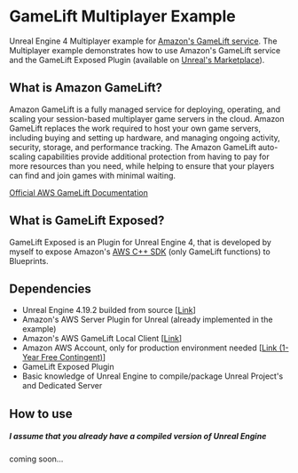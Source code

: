 # GameLift Multiplayer Example
Unreal Engine 4 Multiplayer example for [Amazon's GameLift service](https://aws.amazon.com/gamelift/?nc1=h_ls). The Multiplayer example demonstrates how to use Amazon's GameLift service and the GameLift Exposed Plugin (available on [Unreal's Marketplace](https://www.unrealengine.com/marketplace/store)).

## What is Amazon GameLift?
Amazon GameLift is a fully managed service for deploying, operating, and scaling your session-based
multiplayer game servers in the cloud. Amazon GameLift replaces the work required to host your own
game servers, including buying and setting up hardware, and managing ongoing activity, security,
storage, and performance tracking. The Amazon GameLift auto-scaling capabilities provide additional
protection from having to pay for more resources than you need, while helping to ensure that your
players can find and join games with minimal waiting.

[Official AWS GameLift Documentation](https://aws.amazon.com/documentation/sdk-for-cpp/)

## What is GameLift Exposed?
GameLift Exposed is an Plugin for Unreal Engine 4, that is developed by myself to expose Amazon's [AWS C++ SDK](https://github.com/aws/aws-sdk-cpp) (only GameLift functions) to Blueprints.

## Dependencies
* Unreal Engine 4.19.2 builded from source [[Link](https://github.com/EpicGames/UnrealEngine/tree/4.19)]
* Amazon's AWS Server Plugin for Unreal (already implemented in the example)
* Amazon's AWS GameLift Local Client [[Link](https://s3-us-west-2.amazonaws.com/gamelift-release/GameLift_02_15_2018.zip)]
* Amazon AWS Account, only for production environment needed [[Link (1-Year Free Contingent)](https://aws.amazon.com/gamelift/getting-started/)]
* GameLift Exposed Plugin
* Basic knowledge of Unreal Engine to compile/package Unreal Project's and Dedicated Server

## How to use
##### I assume that you already have a compiled version of Unreal Engine
coming soon...
